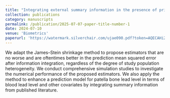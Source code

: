 ```yaml
---
title: "Integrating external summary information in the presence of prior probability shift: an application to assessing essential hypertension"
collection: publications
category: manuscripts
permalink: /publication/2025-07-07-paper-title-number-1
date: 2024-07-10
venue: 'Biometrics'
paperurl: 'https://watermark.silverchair.com/ujae090.pdf?token=AQECAHi208BE49Ooan9kkhW_Ercy7Dm3ZL_9Cf3qfKAc485ysgAAA4swggOHBgkqhkiG9w0BBwagggN4MIIDdAIBADCCA20GCSqGSIb3DQEHATAeBglghkgBZQMEAS4wEQQMNNnbas2CESTUzOYWAgEQgIIDPvKqksavP4NTQnpW0nwXiIneMireSzoELrk4hYKpRYgVDcTRP0PfvoPEWeIhnQV69SdnXU4Psqw5j8QTcDJe9CfOj84n9Z_R4gwgVkdAVQUZnyWVE8VR9FpiltCKjALwKLTfZaorFCTr_W2yJVdTeHhhXuc45V-E4ljxcr3W6ThxxIhlcgSJx1gsYi8fTvKEZE45X5Pn7zBtNd_3iX08dLuHdvBbzp4zIbXF9VLKxZTWBbO_SY2SNS3SmysN4D7ZrgM1n2hkW2BBd_JXOHg6zlwbIPAKKCUYbU6I4SjhtCoNfWbw_ttblSERUMJ2x4nK2fxMVNwslxKx4GFpdNfQPF_8Z9HhxQjbonYNpx6DABvAI55dYFnSlPn_cxmjUP6gpOna2My2eQEaRyrFsCg3XObM5hfDhg4nC8ergEUjb_zaxCdP7zryk8Eh2PPPpqQPuOK5e8et67UewqUnvu2lKXM2Y_tushCKo9xhWpZeVQP25rfFV7Mu86BFiUclrI-YY736EO_38-BLaxzDKa9oKieOpzlvZaa1w0hX6pIyi0l4SFZGGh5Y_Zkl19Bpgw4KuoOGc-bdW1hX2DvYU8hPZgsfm8oSw08NRRWrJcc130Yq8BIzKWdyqmC0c2bSYv82DhhSReC570k-cA6ZFY0YMk06yhY-XE5R7xhoAktMZUrMK70vHtzY1XLoY4G_BLLCSum-495-Twt0h2NmWsCSB5ZrxNhxRvbqZeFr7ZIzD_vvkYW1tU9bteaV5HCj8JVu4KNF8S5DCw0ikkcwcvP5QmOtRbCPoGw4ImB9T22sWqSEWo06uYRAX3BGlzn6D94uUBHGIfLBgjZOkDXUmLG8H8gZGy1RqkLY4-iL4StFEZW0B79zvev-ctecvCDRnFzNTyN9fP5I9XpIHq4zQQR585P3No-HFG3XgIOWfSmNbBlWDps56qDBU_JxqqUM8DRUXXW2CMfK2zyi0aoTgW011UetHfRV1Nny8tr1N0CngjpK2hSeLArfvZ233kS3YUeNeb1WhxtS5neE7YFJAtF3U3fZGGxJJe59TOQY1vA59fxsE8zQKZln_nfWCVoFVHQnjRDa5i4gfTUrAbjQx4jp'
---
```

We adapt the James–Stein shrinkage method to propose estimators that are no worse and are oftentimes better in the prediction mean squared error after information integration, regardless of the degree of study population heterogeneity. We conduct comprehensive simulation studies to investigate the numerical performance of the proposed estimators. We also apply the method to enhance a prediction model for patella bone lead level in terms of blood lead level and other covariates by integrating summary information from published literature.
